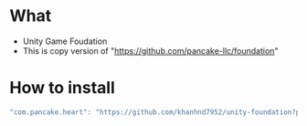 # What
- Unity Game Foudation
- This is copy version of "https://github.com/pancake-llc/foundation"

# How to install

```csharp
"com.pancake.heart": "https://github.com/khanhnd7952/unity-foundation?path=Assets/Heart#0.0.1",
```
